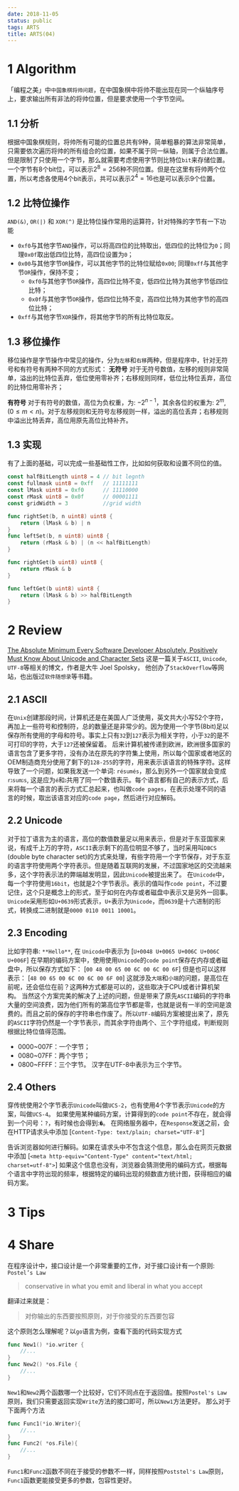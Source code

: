 ```yaml
---
date: 2018-11-05
status: public
tags: ARTS
title: ARTS(04)
---
```

# 1 Algorithm
「编程之美」中`中国象棋将帅问题`，在中国象棋中将帅不能出现在同一个纵轴序号上，要求输出所有非法的将帅位置，但是要求使用一个字节空间。
## 1.1 分析
根据中国象棋规则，将帅所有可能的位置总共有9种，简单粗暴的算法非常简单，只需要依次遍历将帅的所有组合的位置，如果不属于同一纵轴，则属于合法位置。
但是限制了只使用一个字节，那么就需要考虑使用字节则比特位`bit`来存储位置。一个字节有8个bit位，可以表示$2^8=256$种不同位置。但是在这里有将帅两个位置，所以考虑各使用4个bit表示，共可以表示$2^4=16$也是可以表示9个位置。

## 1.2 比特位操作
`AND(&)`, `OR(|)` 和 `XOR(^)` 是比特位操作常用的运算符，针对特殊的字节有一下功能
- `0xf0`与其他字节`AND`操作，可以将高四位的比特取出，低四位的比特位为`0`；同理`0x0f`取出低四位比特，高四位设置为`0`；
- `0x00`与其他字节`OR`操作，可以其他字节的比特位赋给`0x00`; 同理`0xff`与其他字节`OR`操作，保持不变；
    - `0xf0`与其他字节`OR`操作，高四位比特不变，低四位比特为其他字节低四位比特；
    - `0x0f`与其他字节`OR`操作，低四位比特不变，高四位比特为其他字节的高四位比特；
- `0xff`与其他字节`XOR`操作，将其他字节的所有比特位取反。

## 1.3 移位操作
移位操作是字节操作中常见的操作，分为`左移`和`右移`两种，但是程序中，针对无符号和有符号有两种不同的方式形式：
**无符号**
对于无符号数值，左移的规则非常简单，溢出的比特位丢弃，低位使用零补齐；右移规则同样，低位比特位丢弃，高位的比特位用零补齐；

**有符号**
对于有符号的数值，高位为负权重，为: $-2^{n-1}$，其余各位的权重为: $2^{m}, (0\le m < n)$。对于左移规则和无符号左移规则一样，溢出的高位丢弃；右移规则中溢出比特丢弃，高位用原先高位比特补齐。

## 1.3 实现
有了上面的基础，可以完成一些基础性工作，比如如何获取和设置不同位的值。
```go
const halfBitLength uint8 = 4 // bit legnth
const fullmask uint8 = 0xff   // 11111111
const lMask uint8 = 0xf0      // 11110000
const rMask uint8 = 0x0f      // 00001111
const gridWidth = 3           //grid width

func rightSet(b, n uint8) uint8 {
	return (lMask & b) | n
}
func leftSet(b, n uint8) uint8 {
	return (rMask & b) | (n << halfBitLength)
}

func rightGet(b uint8) uint8 {
	return rMask & b
}

func leftGet(b uint8) uint8 {
	return (lMask & b) >> halfBitLength
}
```
# 2 Review 
[The Absolute Minimum Every Software Developer Absolutely, Positively Must Know About Unicode and Character Sets](https://www.joelonsoftware.com/2003/10/08/the-absolute-minimum-every-software-developer-absolutely-positively-must-know-about-unicode-and-character-sets-no-excuses/)
这是一篇关于`ASCII`, `Unicode`, `UTF-8`等相关的博文，作者是大牛 Joel Spolsky， 他创办了`StackOverflow`等网站，也出版过`软件随想录`等书籍。
## 2.1 ASCII
在`Unix`创建那段时间，计算机还是在美国人广泛使用，英文共大小写52个字符，再加上一些符号和控制符，总的数量还是非常少的。因为使用一个字节(8bit)足以保存所有使用的字母和符号。事实上只有`32`到`127`表示为相关字符，小于`32`的是不可打印的字符，大于`127`还被保留着。
后来计算机被传递到欧洲，欧洲很多国家的语言包含了更多字符，没有办法在原先的字符集上使用，所以每个国家或者地区的OEM制造商充分使用了剩下的`128-255`的字符，用来表示该语言的特殊字符。这样导致了一个问题，如果我发送一个单词: `résumés`，那么到另外一个国家就会变成 `rגsumגs`, 这是应为`é`和`ג`共用了同一个数值表示。每个语言都有自己的表示方式，后来将每一个语言的表示方式汇总起来，也叫做`code pages`，在表示处理不同的语言的时候，取出该语言对应的`code page`，然后进行对应解码。
## 2.2 Unicode
对于拉丁语言为主的语言，高位的数值数量足以用来表示，但是对于东亚国家来说，有成千上万的字符，`ASCII`表示剩下的高位明显不够了，当时采用叫`DBCS` (double byte character set)的方式来处理，有些字符用一个字节保存，对于东亚的语言字符使用两个字符表示。但是随着互联网的发展，不过国家地区的交流越来多，这个字符表示法的弊端越发明显，因此`Unicode`被提出来了。
在`Unicode`中，每一个字符使用`16bit`，也就是2个字节表示。表示的值叫作`code point`，不过要记住，这个只是概念上的形式，至于如何在内存或者磁盘中表示又是另外一回事。`Unicode`采用形如`U+0639`形式表示，`U+`表示为`Unicode`，而`0639`是十六进制的形式，转换成二进制就是`0000 0110 0011 10001`。
## 2.3 Encoding
比如字符串: `**Hello**`, 在 `Unicode`中表示为
[`U+0048 U+0065 U+006C U+006C U+006F`]
在早期的编码方案中，使用使用`Unicode`的`code point`保存在内存或者磁盘中，所以保存方式如下：
[`00 48 00 65 00 6C 00 6C 00 6F`]
但是也可以这样表示：
[`48 00 65 00 6C 00 6C 00 6F 00`]
这就涉及`大端`和`小端`的问题，是高位在前呢，还会低位在前？这两种方式都是可以的，这些取决于CPU或者计算机架构。
当然这个方案完美的解决了上述的问题，但是带来了原先`ASCII`编码的字符串大量的空间浪费，因为他们所有的第高位字节都是零，也就是说有一半的空间是浪费的。而且之前的保存的字符串也作废了。所以`UTF-8`编码方案被提出来了，原先的`ASCII`字符仍然是一个字节表示，而其余字符由两个、三个字符组成，判断规则根据比特位值得范围。
- 0000~007F：一个字节；
- 0080~07FF：两个字节；
- 0800~FFFF：三个字节。
汉字在UTF-8中表示为三个字节。

## 2.4 Others
穿传统使用2个字节表示`Unicode`叫做`UCS-2`，也有使用4个字节表示`Unicode`的方案，叫做`UCS-4`。
如果使用某种编码方案，计算得到的`code point`不存在，就会得到一个问号：`?`，有时候也会得到:`�`。
在网络服务器中，在`Response`发送之前，会在HTTP请求头中添加
[`Content-Type: text/plain; charset="UTF-8"`]

告诉浏览器如何进行解码。如果在请求头中不包含这个信息，那么会在网页元数据中添加
[`<meta http-equiv="Content-Type" content="text/html; charset=utf-8">`]
如果这个信息也没有，浏览器会猜测使用的编码方式，根据每个语言中字符出现的频率，根据特定的编码出现的频数直方统计图，获得相应的编码方案。
# 3 Tips
# 4 Share
在程序设计中，接口设计是一个非常重要的工作，对于接口设计有一个原则: ` Postel’s Law`
> conservative in what you emit and liberal in what you accept

翻译过来就是：
> 对你输出的东西要按照原则，对于你接受的东西要包容

这个原则怎么理解呢？以`go`语言为例，查看下面的代码实现方式
```go
func New1() *io.writer {
    //...
}
func New2() *os.File {
    //...
}
```
`New1`和`New2`两个函数哪一个比较好，它们不同点在于返回值。按照`Postel's Law`原则，我们只需要返回实现`Write`方法的接口即可，所以`New1`方法更好。
那么对于下面两个方法
```go
func Func1(*io.Writer){
    //...
}
func Func2( *os.File){
    //...
}
```
`Func1`和`Func2`函数不同在于接受的参数不一样，同样按照`Poststel's Law`原则，`Func1`函数更能接受更多的参数，包容性更好。